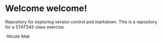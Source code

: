 # Welcome welcome!
Repository for exploring version control and markdown.
This is a repository for a STAT545 class exercise.

-Nicole Mak
